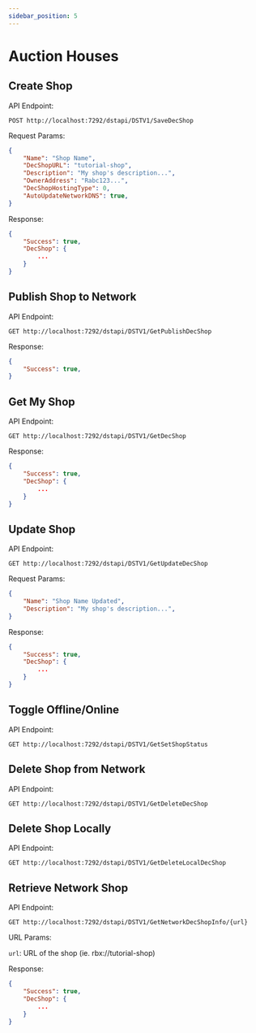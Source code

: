 ```yaml
---
sidebar_position: 5
---
```


# Auction Houses

## Create Shop


API Endpoint:
```
POST http://localhost:7292/dstapi/DSTV1/SaveDecShop
```

Request Params:

```json
{
    "Name": "Shop Name",
    "DecShopURL": "tutorial-shop",
    "Description": "My shop's description...",
    "OwnerAddress": "Rabc123...",
    "DecShopHostingType": 0,
    "AutoUpdateNetworkDNS": true,
}
```

Response:
```json
{
    "Success": true,
    "DecShop": {
        ...
    }
}
```

## Publish Shop to Network

API Endpoint:
```
GET http://localhost:7292/dstapi/DSTV1/GetPublishDecShop
```

Response:
```json
{
    "Success": true,
}
```

## Get My Shop

API Endpoint:
```
GET http://localhost:7292/dstapi/DSTV1/GetDecShop
```

Response:
```json
{
    "Success": true,
    "DecShop": {
        ...
    }
}
```

## Update Shop

API Endpoint:
```
GET http://localhost:7292/dstapi/DSTV1/GetUpdateDecShop
```

Request Params:

```json
{
    "Name": "Shop Name Updated",
    "Description": "My shop's description...",
}
```


Response:
```json
{
    "Success": true,
    "DecShop": {
        ...
    }
}
```

## Toggle Offline/Online

API Endpoint:
```
GET http://localhost:7292/dstapi/DSTV1/GetSetShopStatus
```



## Delete Shop from Network

API Endpoint:
```
GET http://localhost:7292/dstapi/DSTV1/GetDeleteDecShop
```


## Delete Shop Locally

API Endpoint:
```
GET http://localhost:7292/dstapi/DSTV1/GetDeleteLocalDecShop
```



## Retrieve Network Shop

API Endpoint:
```
GET http://localhost:7292/dstapi/DSTV1/GetNetworkDecShopInfo/{url}
```

URL Params:

`url`: URL of the shop (ie. rbx://tutorial-shop)


Response:
```json
{
    "Success": true,
    "DecShop": {
        ...
    }
}
```





